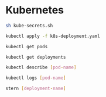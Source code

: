 # Kubernetes

```bash
sh kube-secrets.sh
```

```bash
kubectl apply -f k8s-deployment.yaml
```

```bash
kubectl get pods 
```

```bash
kubectl get deployments
```

```bash
kubectl describe [pod-name]
```

```bash
kubectl logs [pod-name]
```

```bash
stern [deployment-name]
```
